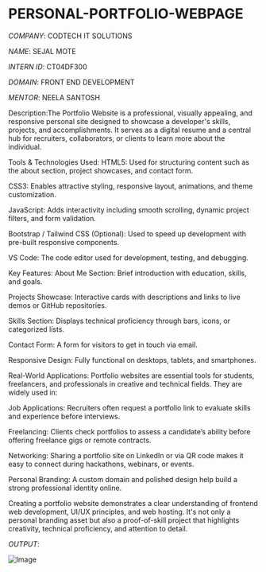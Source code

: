 # PERSONAL-PORTFOLIO-WEBPAGE

*COMPANY*: CODTECH IT SOLUTIONS 

*NAME*: SEJAL MOTE

*INTERN ID*: CT04DF300

*DOMAIN*: FRONT END DEVELOPMENT

*MENTOR*: NEELA SANTOSH

Description:The Portfolio Website is a professional, visually appealing, and responsive personal site designed to showcase a developer's skills, projects, and accomplishments. It serves as a digital resume and a central hub for recruiters, collaborators, or clients to learn more about the individual.

Tools & Technologies Used:
HTML5: Used for structuring content such as the about section, project showcases, and contact form.

CSS3: Enables attractive styling, responsive layout, animations, and theme customization.

JavaScript: Adds interactivity including smooth scrolling, dynamic project filters, and form validation.

Bootstrap / Tailwind CSS (Optional): Used to speed up development with pre-built responsive components.

VS Code: The code editor used for development, testing, and debugging.

Key Features:
About Me Section: Brief introduction with education, skills, and goals.

Projects Showcase: Interactive cards with descriptions and links to live demos or GitHub repositories.

Skills Section: Displays technical proficiency through bars, icons, or categorized lists.

Contact Form: A form for visitors to get in touch via email.

Responsive Design: Fully functional on desktops, tablets, and smartphones.

Real-World Applications:
Portfolio websites are essential tools for students, freelancers, and professionals in creative and technical fields. They are widely used in:

Job Applications: Recruiters often request a portfolio link to evaluate skills and experience before interviews.

Freelancing: Clients check portfolios to assess a candidate’s ability before offering freelance gigs or remote contracts.

Networking: Sharing a portfolio site on LinkedIn or via QR code makes it easy to connect during hackathons, webinars, or events.

Personal Branding: A custom domain and polished design help build a strong professional identity online.

Creating a portfolio website demonstrates a clear understanding of frontend web development, UI/UX principles, and web hosting. It's not only a personal branding asset but also a proof-of-skill project that highlights creativity, technical proficiency, and attention to detail.

*OUTPUT*:

![Image](https://github.com/user-attachments/assets/89a03c4e-abaa-413e-9cd1-7fe525a06570)


